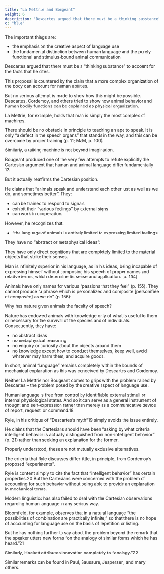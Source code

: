 ```yaml
---
title: "La Mettrie and Bougeant"
weight: 6
description: "Descartes argued that there must be a thinking substance"
c: "blue"
---
```



The important things are:
- the emphasis on the creative aspect of language use
- the fundamental distinction between human language and the purely functional and stimulus-bound animal communication

<!-- rather than the Cartesian attempts to account for human abilities.  -->

<!-- Subsequent discussion rarely attempts to meet the Cartesian arguments regarding the limitations of mechanical explanation. -->

Descartes argued that there must be a “thinking substance” to account for the facts that he cites. 

This proposal is countered by the claim that a more complex organization of the body can account for human abilities.

But no serious attempt is made to show how this might be possible. Descartes, Cordemoy, and others tried to show how animal behavior and human bodily functions can be explained as physical organization. 

La Mettrie, for example, holds that man is simply the most complex of machines. 

<!-- “He is to the ape and the cleverest of animals what the Huyghen’s planetary clock is to one of Julien Leroy’s  watches” (p. 34; MaM, p. 140).16 There is, in his opinion, no difficulty in accounting for thought on mechanical principles. “I believe thought to be so little incompatible with organised matter, that it seems to be one of its properties, like electricity, motive power, impenetrability, extension, etc.” (p. 35; MaM, pp. 143–144). -->

There should be no obstacle in principle to teaching an ape to speak. It is only “a defect in the speech organs” that stands in
the way, and this can be overcome by proper training (p. 11; MaM, p. 100). 

<!-- “I hardly doubt at all that if this animal were perfectly trained, we would succeed in teaching him he might at last be taught to utter sounds and consequently to learn a language.  -->

<!-- Then he would no longer be a wild man, nor an imperfect man, but a perfect man, a little man of the town” (p. 12; MaM, p. 103). -->

Similarly, a talking machine is not beyond imagination. 

<!-- “If it took Vaucanson more artistry to make his flautist than his duck, he would have needed even more to make a speaking machine, which can no longer be considered impossible ...” (p. 34; MaM, pp. 140–141).

Several years before the publication of L’Homme Machine, in a slight and presumably only semi-serious work,  -->

Bougeant produced one of the very few attempts to refute explicitly the Cartesian argument that human and animal language differ fundamentally 17.

But it actually reaffirms the Cartesian position.

 <!-- regarding human and animal language. -->

He claims that “animals speak and understand each other just as well as we do, and sometimes better”. They:
- can be trained to respond to signals
- exhibit their “various feelings” by external signs
- can work in cooperation.

 <!-- (for example, beavers, to whom he ascribes a language that has much in common with those “language games” that Wittgenstein regards as “primitive forms” of human language). -->

However, he recognizes that:
- “the language of animals is entirely limited to expressing limited feelings.

 <!-- of their passions, which may all be reduced to a small number” (p. 152).  -->

<!-- “It is necessary that they always repeat the same expression, and that this repetition last as long as the object occupies their attention” (p. 123).  -->

They have no “abstract or metaphysical ideas”:

They have only direct cognitions that are completely limited to the material objects that strike their senses. 

Man is infinitely superior in his language, as in his ideas, being incapable of expressing himself without composing his speech of proper names and relative terms, which determine its sense and application. (p. 154)

Animals have only names for various “passions that they feel” (p. 155). They cannot produce “a phrase which is personalized and composite [personifiée et composée] as we do” (p. 156):

Why has nature given animals the faculty of speech? 

<!-- Solely so they can express to each other their desires and feelings, and thereby satisfy their needs and whatever may be necessary for their preservation. 

I know that language in general has quite a different objective, which is to express ideas, cognitions, reflections, reasonings.  -->

Nature has endowed animals with knowledge only of what is useful to them or necessary for the survival of the species and of individuals. Consequently, they have:
- no abstract ideas
- no metaphysical reasoning
- no enquiry or curiosity about the objects around them
- no knowledge except how to conduct themselves, keep well, avoid whatever may harm them, and acquire goods. 

<!-- Nor has one ever seen them engaged in public discussion, or argument about causes and effects. They know only the life of an animal. (pp. 99–100) -->

In short, animal “language” remains completely within the bounds of mechanical explanation as this was conceived by Descartes and Cordemoy.

Neither La Mettrie nor Bougeant comes to grips with the problem raised by Descartes – the problem posed by the creative aspect of language use.

Human language is free from control by identifiable external stimuli or internal physiological states. And so it can serve as a general instrument of thought and self-expression rather than merely as a communicative device of report, request, or command.18 

<!-- Modern attempts to deal with the problem of intelligent behavior are hardly more satisfactory.  -->

Ryle, in his critique of “Descartes’s myth”19 simply avoids the issue entirely. 

He claims that the Cartesians should have been “asking by what criteria intelligent behavior is actually distinguished from non-intelligent behavior” (p. 21) rather than seeking an explanation for the former. 

Properly understood, these are not mutually exclusive alternatives. 

The criteria that Ryle discusses differ little, in principle, from Cordemoy’s proposed “experiments”.

Ryle is content simply to cite the fact that “intelligent behavior” has certain properties.20 But the Cartesians were concerned with the problem of accounting for such behavior without being able to provide an explanation in mechanical terms.

<!-- It can hardly be claimed that we have advanced significantly beyond the seventeenth century in determining the characteristics of intelligent behavior, the means by which it is acquired, the principles that govern it, or the nature of the structures that underlie it. 

One may choose to ignore these problems, but no coherent argument has been offered that suggests that they are either unreal or beyond investigation. -->

Modern linguistics has also failed to deal with the Cartesian observations regarding human language in any serious way. 

Bloomfield, for example, observes that in a natural language “the possibilities of combination are practically infinite,” so that there is no hope of accounting for language use on the basis of repetition or listing.

But he has nothing further to say about the problem beyond the remark that the speaker utters new forms “on the analogy of similar forms which he has heard.”21 

Similarly, Hockett attributes innovation completely to “analogy.”22 

Similar remarks can be found in Paul, Saussure, Jespersen, and many others. 

<!-- To attribute the creative aspect of language use to “analogy” or “grammatical patterns” is to use these terms in a completely metaphorical way, with no clear sense and with no relation to the technical usage of linguistic theory. 

It is no less empty than Ryle’s description of intelligent behavior as an exercise of “powers” and “dispositions” of some mysterious sort, or the attempt to account for the normal, creative use of language in terms of “generalization” or “habit” or “conditioning.” 

A description in these terms is incorrect if the terms have anything like their technical meanings, and highly misleading otherwise, in so far as it suggests that the capacities in question can somehow be accounted for as just a “more complicated case” of something reasonably well understood. -->

<!-- We have seen that the Cartesian view, as expressed by Descartes and Cordemoy as well as by such professed anti-Cartesians as Bougeant, is that in its normal use, 

Human language is free from stimulus control and does not serve a merely communicative function, but is rather an instrument for the free expression of thought and for appropriate response to new situations.23 

These observations concerning what we have been calling the creative aspect of language use are elaborated in several ways in the eighteenth and early 19th centuries, as we shall see directly. At the same time,  -->

